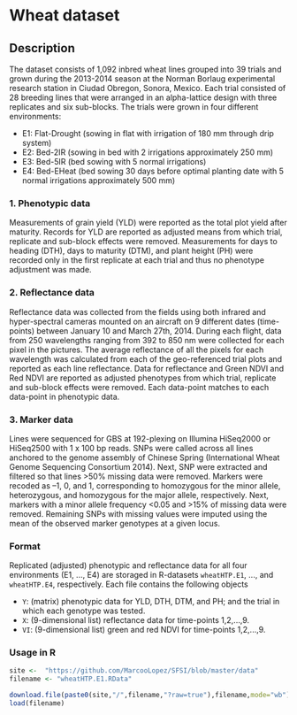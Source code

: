 
# Wheat dataset

## Description

The dataset consists of 1,092 inbred wheat lines grouped into 39 trials and grown during the 2013-2014 season at the Norman Borlaug experimental research station in Ciudad Obregon, Sonora, Mexico. Each trial consisted of 28 breeding lines that were arranged in an alpha-lattice design with three replicates and six sub-blocks. The trials were grown in four different environments:

 - E1: Flat-Drought (sowing in flat with irrigation of 180 mm through drip system)
 - E2: Bed-2IR (sowing in bed with 2 irrigations approximately 250 mm)
 - E3: Bed-5IR (bed sowing with 5 normal irrigations)
 - E4: Bed-EHeat (bed sowing 30 days before optimal planting date with 5 normal irrigations approximately 500 mm)

### 1. Phenotypic data

Measurements of grain yield (YLD) were reported as the total plot yield after maturity. Records for YLD are reported as adjusted means from which trial, replicate and sub-block effects were removed. Measurements for days to heading (DTH), days to maturity (DTM), and plant height (PH) were recorded only in the first replicate at each trial and thus no phenotype adjustment was made.

### 2. Reflectance data

Reflectance data was collected from the fields using both infrared and hyper-spectral cameras mounted on an aircraft on 9 different dates (time-points) between January 10 and March 27th, 2014. During each flight, data from 250 wavelengths ranging from 392 to 850 nm were collected for each pixel in the pictures. The average reflectance of all the pixels for each wavelength was calculated from each of the geo-referenced trial plots and reported as each line reflectance. Data for reflectance and Green NDVI and Red NDVI are reported as adjusted phenotypes from which trial, replicate and sub-block effects were removed. Each data-point matches to each data-point in phenotypic data.

### 3. Marker data

Lines were sequenced for GBS at 192-plexing on Illumina HiSeq2000 or HiSeq2500 with 1 x 100 bp reads. SNPs were called across all lines anchored to the genome assembly of Chinese Spring (International Wheat Genome Sequencing Consortium 2014). Next, SNP were extracted and filtered so that lines >50% missing data were removed. Markers were recoded as –1, 0, and 1, corresponding to homozygous for the minor allele, heterozygous, and homozygous for the major allele, respectively. Next, markers with a minor allele frequency <0.05 and >15% of missing data were removed. Remaining SNPs with missing values were imputed using the mean of the observed marker genotypes at a given locus.

### Format

Replicated (adjusted) phenotypic and reflectance data for all four environments (E1, ..., E4) are storaged in R-datasets `wheatHTP.E1`, ..., and `wheatHTP.E4`, respectively. Each file contains the following objects

 - `Y`: (matrix) phenotypic data for YLD, DTH, DTM, and PH; and the trial in which each genotype was tested.
 - `X`: (9-dimensional list) reflectance data for time-points 1,2,...,9.
 - `VI`: (9-dimensional list) green and red NDVI for time-points 1,2,...,9.

### Usage in R

```r
site <-  "https://github.com/MarcooLopez/SFSI/blob/master/data" 
filename <- "wheatHTP.E1.RData"

download.file(paste0(site,"/",filename,"?raw=true"),filename,mode="wb")
load(filename)

```
